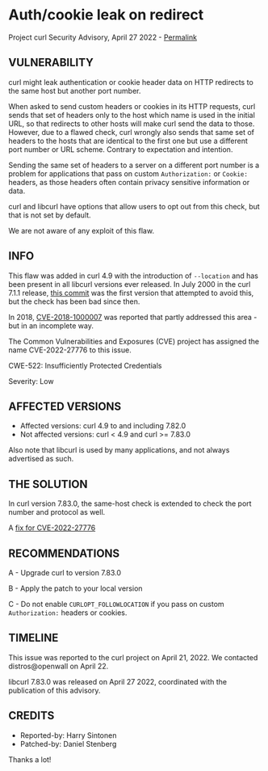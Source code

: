 Auth/cookie leak on redirect
============================

Project curl Security Advisory, April 27 2022 -
[Permalink](https://curl.se/docs/CVE-2022-27776.html)

VULNERABILITY
-------------

curl might leak authentication or cookie header data on HTTP redirects to the
same host but another port number.

When asked to send custom headers or cookies in its HTTP requests, curl sends
that set of headers only to the host which name is used in the initial URL, so
that redirects to other hosts will make curl send the data to those. However,
due to a flawed check, curl wrongly also sends that same set of headers to the
hosts that are identical to the first one but use a different port number or
URL scheme. Contrary to expectation and intention.

Sending the same set of headers to a server on a different port number is a
problem for applications that pass on custom `Authorization:` or `Cookie:`
headers, as those headers often contain privacy sensitive information or data.

curl and libcurl have options that allow users to opt out from this check, but
that is not set by default.

We are not aware of any exploit of this flaw.

INFO
----

This flaw was added in curl 4.9 with the introduction of `--location` and has
been present in all libcurl versions ever released. In July 2000 in the curl
7.1.1 release, [this commit](https://github.com/curl/curl/commit/29eda80f9669f) was the first
version that attempted to avoid this, but the check has been bad since then.

In 2018, [CVE-2018-1000007](https://curl.se/docs/CVE-2018-1000007.html) was
reported that partly addressed this area - but in an incomplete way.

The Common Vulnerabilities and Exposures (CVE) project has assigned the name
CVE-2022-27776 to this issue.

CWE-522: Insufficiently Protected Credentials

Severity: Low

AFFECTED VERSIONS
-----------------

- Affected versions: curl 4.9 to and including 7.82.0
- Not affected versions: curl < 4.9 and curl >= 7.83.0

Also note that libcurl is used by many applications, and not always advertised
as such.

THE SOLUTION
------------

In curl version 7.83.0, the same-host check is extended to check the port
number and protocol as well.

A [fix for CVE-2022-27776](https://github.com/curl/curl/commit/6e659993952aa5f90f488)

RECOMMENDATIONS
--------------

 A - Upgrade curl to version 7.83.0

 B - Apply the patch to your local version
 
 C - Do not enable `CURLOPT_FOLLOWLOCATION` if you pass on custom
     `Authorization:` headers or cookies.

TIMELINE
--------

This issue was reported to the curl project on April 21, 2022. We contacted
distros@openwall on April 22.

libcurl 7.83.0 was released on April 27 2022, coordinated with the publication
of this advisory.

CREDITS
-------

- Reported-by: Harry Sintonen
- Patched-by: Daniel Stenberg

Thanks a lot!
